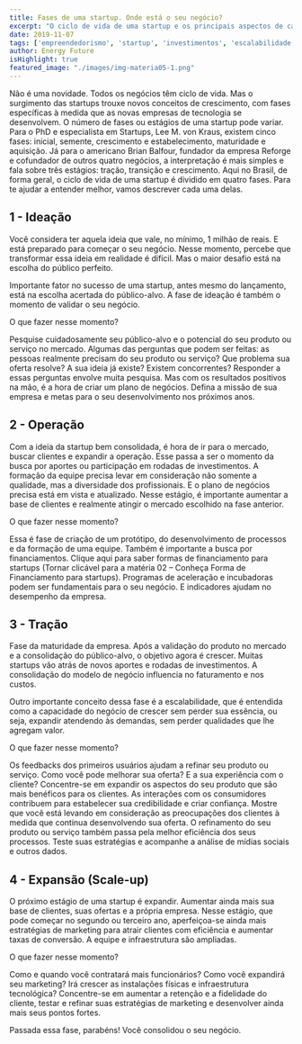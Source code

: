 ```yaml
---
title: Fases de uma startup. Onde está o seu negócio?
excerpt: "O ciclo de vida de uma startup e os principais aspectos de cada uma das fases. Descubra em qual estágio está sua empresa e o que você pode estar fazendo."
date: 2019-11-07
tags: ['empreendedorismo', 'startup', 'investimentos', 'escalabilidade', 'inovação']
author: Energy Future
isHighlight: true
featured_image: "./images/img-materia05-1.png"
---
```


Não é uma novidade. Todos os negócios têm ciclo de vida. Mas o surgimento das startups trouxe novos conceitos de crescimento, com fases específicas à medida que as novas empresas de tecnologia se desenvolvem.
O número de fases ou estágios de uma startup pode variar. Para o PhD e especialista em Startups, Lee M. von Kraus, existem cinco fases: inicial, semente, crescimento e estabelecimento, maturidade e aquisição. 
Já para o americano Brian Balfour, fundador da empresa Reforge e cofundador de outros quatro negócios, a interpretação é mais simples e fala sobre três estágios: tração, transição e crescimento.
Aqui no Brasil, de forma geral, o ciclo de vida de uma startup é dividido em quatro fases. Para te ajudar a entender melhor, vamos descrever cada uma delas.

## 1 - Ideação

Você considera ter aquela ideia que vale, no mínimo, 1 milhão de reais. E está preparado para começar o seu negócio. Nesse momento, percebe que transformar essa ideia em realidade é difícil. Mas o maior desafio está na escolha do público perfeito. 

Importante fator no sucesso de uma startup, antes mesmo do lançamento, está na escolha acertada do público-alvo. A fase de ideação é também o momento de validar o seu negócio.

O que fazer nesse momento?

Pesquise cuidadosamente seu público-alvo e o potencial do seu produto ou serviço no mercado. Algumas das perguntas que podem ser feitas: as pessoas realmente precisam do seu produto ou serviço? Que problema sua oferta resolve? A sua ideia já existe? Existem concorrentes? Responder a essas perguntas envolve muita pesquisa. Mas com os resultados positivos na mão, é a hora de criar um plano de negócios.  Defina a missão de sua empresa e metas para o seu desenvolvimento nos próximos anos. 

## 2 - Operação

Com a ideia da startup bem consolidada, é hora de ir para o mercado, buscar clientes e expandir a operação. Esse passa a ser o momento da busca por aportes ou participação em rodadas de investimentos. A formação da equipe precisa levar em consideração não somente a qualidade, mas a diversidade dos profissionais. E o plano de negócios precisa está em vista e atualizado. Nesse estágio, é importante aumentar a base de clientes e realmente atingir o mercado escolhido na fase anterior.

O que fazer nesse momento?

Essa é fase de criação de um protótipo, do desenvolvimento de processos e da formação de uma equipe. Também é importante a busca por financiamentos. Clique aqui para saber formas de financiamento para startups (Tornar clicável para a matéria 02 – Conheça Forma de Financiamento para startups). Programas de aceleração e incubadoras podem ser fundamentais para o seu negócio. E indicadores ajudam no desempenho da empresa. 

## 3 - Tração

Fase da maturidade da empresa. Após a validação do produto no mercado e a consolidação do público-alvo, o objetivo agora é crescer. Muitas startups vão atrás de novos aportes e rodadas de investimentos. A consolidação do modelo de negócio influencia no faturamento e nos custos. 

Outro importante conceito dessa fase é a escalabilidade, que é entendida como a capacidade do negócio de crescer sem perder sua essência, ou seja, expandir atendendo às demandas, sem perder qualidades que lhe agregam valor.

O que fazer nesse momento?

Os feedbacks dos primeiros usuários ajudam a refinar seu produto ou serviço. Como você pode melhorar sua oferta? E a sua experiência com o cliente? Concentre-se em expandir os aspectos do seu produto que são mais benéficos para os clientes. As interações com os consumidores contribuem para estabelecer sua credibilidade e criar confiança. Mostre que você está levando em consideração as preocupações dos clientes à medida que continua desenvolvendo sua oferta. O refinamento do seu produto ou serviço também passa pela melhor eficiência dos seus processos. Teste suas estratégias e acompanhe a análise de mídias sociais e outros dados.

## 4 - Expansão (Scale-up)

O próximo estágio de uma startup é expandir. Aumentar ainda mais sua base de clientes, suas ofertas e a própria empresa. Nesse estágio, que pode começar no segundo ou terceiro ano, aperfeiçoa-se ainda mais estratégias de marketing para atrair clientes com eficiência e aumentar taxas de conversão. A equipe e infraestrutura são ampliadas. 

O que fazer nesse momento?

Como e quando você contratará mais funcionários? Como você expandirá seu marketing? Irá crescer as instalações físicas e infraestrutura tecnológica? Concentre-se em aumentar a retenção e a fidelidade do cliente, testar e refinar suas estratégias de marketing e desenvolver ainda mais seus pontos fortes.

Passada essa fase, parabéns! Você consolidou o seu negócio.
